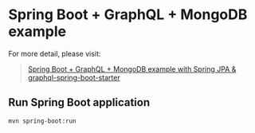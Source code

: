 # Spring Boot + GraphQL + MongoDB example

For more detail, please visit:
> [Spring Boot + GraphQL + MongoDB example with Spring JPA & graphql-spring-boot-starter](https://bezkoder.com/spring-boot-graphql-mysql-jpa/)


## Run Spring Boot application
```
mvn spring-boot:run
```
